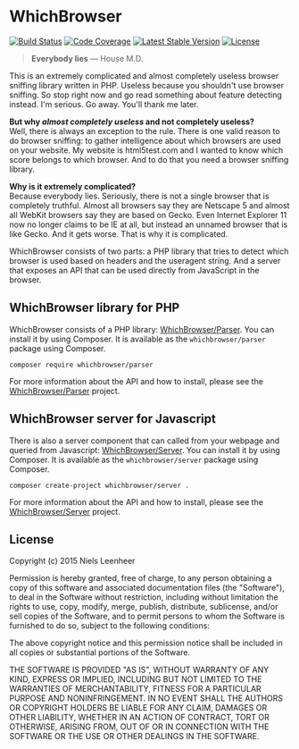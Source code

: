 WhichBrowser
============

[![Build Status](https://travis-ci.org/WhichBrowser/WhichBrowser.svg?branch=dev)](https://travis-ci.org/WhichBrowser/WhichBrowser)
[![Code Coverage](https://scrutinizer-ci.com/g/WhichBrowser/WhichBrowser/badges/coverage.png?b=dev)](https://scrutinizer-ci.com/g/WhichBrowser/WhichBrowser/?branch=dev)
[![Latest Stable Version](https://poser.pugx.org/whichbrowser/parser/v/stable)](https://packagist.org/packages/whichbrowser/parser)
[![License](https://poser.pugx.org/whichbrowser/parser/license)](https://packagist.org/packages/whichbrowser/parser)


> **Everybody lies**  — House M.D.

This is an extremely complicated and almost completely useless browser sniffing library written in PHP. Useless because you shouldn't use browser sniffing. So stop right now and go read something about feature detecting instead. I'm serious. Go away. You'll thank me later.

**But why *almost completely useless* and not completely useless?**  
Well, there is always an exception to the rule. There is one valid reason to do browser sniffing: to gather intelligence about which browsers are used on your website. My website is html5test.com and I wanted to know which score belongs to which browser. And to do that you need a browser sniffing library.

**Why is it extremely complicated?**  
Because everybody lies. Seriously, there is not a single browser that is completely truthful. Almost all browsers say they are Netscape 5 and almost all WebKit browsers say they are based on Gecko. Even Internet Explorer 11 now no longer claims to be IE at all, but instead an unnamed browser that is like Gecko. And it gets worse. That is why it is complicated.

WhichBrowser consists of two parts: a PHP library that tries to detect which browser is used based on headers and the useragent string. And a server that exposes an API that can be used directly from JavaScript in the browser.



WhichBrowser library for PHP
----------------------------

WhichBrowser consists of a PHP library: [WhichBrowser/Parser](https://github.com/WhichBrowser/Parser). You can install it by using Composer. It is available as the `whichbrowser/parser` package using Composer.

    composer require whichbrowser/parser

For more information about the API and how to install, please see the [WhichBrowser/Parser](https://github.com/WhichBrowser/Parser) project.



WhichBrowser server for Javascript
----------------------------------

There is also a server component that can called from your webpage and queried from Javascript: [WhichBrowser/Server](https://github.com/WhichBrowser/Server). You can install it by using Composer. It is available as the `whichbrowser/server` package using Composer.

    composer create-project whichbrowser/server .

For more information about the API and how to install, please see the [WhichBrowser/Server](https://github.com/WhichBrowser/Server) project.



License
-------

Copyright (c) 2015 Niels Leenheer

Permission is hereby granted, free of charge, to any person obtaining
a copy of this software and associated documentation files (the
"Software"), to deal in the Software without restriction, including
without limitation the rights to use, copy, modify, merge, publish,
distribute, sublicense, and/or sell copies of the Software, and to
permit persons to whom the Software is furnished to do so, subject to
the following conditions:

The above copyright notice and this permission notice shall be
included in all copies or substantial portions of the Software.

THE SOFTWARE IS PROVIDED "AS IS", WITHOUT WARRANTY OF ANY KIND,
EXPRESS OR IMPLIED, INCLUDING BUT NOT LIMITED TO THE WARRANTIES OF
MERCHANTABILITY, FITNESS FOR A PARTICULAR PURPOSE AND
NONINFRINGEMENT. IN NO EVENT SHALL THE AUTHORS OR COPYRIGHT HOLDERS BE
LIABLE FOR ANY CLAIM, DAMAGES OR OTHER LIABILITY, WHETHER IN AN ACTION
OF CONTRACT, TORT OR OTHERWISE, ARISING FROM, OUT OF OR IN CONNECTION
WITH THE SOFTWARE OR THE USE OR OTHER DEALINGS IN THE SOFTWARE.
